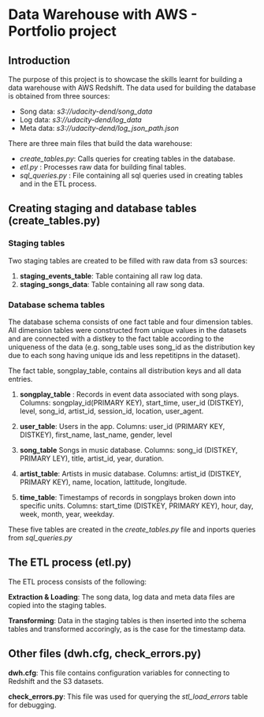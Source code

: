 

# Data Warehouse with AWS - Portfolio project

## Introduction

The purpose of this project is to showcase the skills learnt for building a data warehouse with AWS Redshift. The data used for building the database is obtained from three sources:
- Song data: *s3://udacity-dend/song_data*
- Log data: *s3://udacity-dend/log_data*
- Meta data: *s3://udacity-dend/log_json_path.json*

There are three main files that build the data warehouse:
- *create_tables.py*: Calls queries for creating tables in the database.
- *etl.py* : Processes raw data for building final tables.
- *sql_queries.py* : File containing all sql queries used in creating tables and in the ETL process.


## Creating staging and database tables (create_tables.py)

### Staging tables

Two staging tables are created to be filled with raw data from s3 sources:

1. **staging_events_table**: Table containing all raw log data.
2. **staging_songs_data**: Table containing all raw song data.


### Database schema tables

The database schema consists of one fact table and four dimension tables. 
All dimension tables were constructed from unique values in the datasets and are connected with a distkey to the fact table according to the uniqueness of the data (e.g. song_table uses song_id as the distribution key due to each song having unique ids and less repetitipns in the dataset).

The fact table, songplay_table, contains all distribution keys and all data entries.

1. **songplay_table** : Records in event data associated with song plays. Columns: songplay_id(PRIMARY KEY), start_time, user_id (DISTKEY), level, song_id, artist_id, session_id, location, user_agent.

2. **user_table**: Users in the app. Columns: user_id (PRIMARY KEY, DISTKEY), first_name, last_name, gender, level

3. **song_table** Songs in music database. Columns: song_id (DISTKEY, PRIMARY LEY), title, artist_id, year, duration.

4. **artist_table**: Artists in music database. Columns: artist_id (DISTKEY, PRIMARY KEY), name, location, lattitude, longitude.

5. **time_table**: Timestamps of records in songplays broken down into specific units. Columns: start_time (DISTKEY, PRIMARY KEY), hour, day, week, month, year, weekday. 

These five tables are created in the *create_tables.py* file and inports queries from *sql_queries.py* 


## The ETL process (etl.py)
The ETL process consists of the following:

**Extraction & Loading**: The song data, log data and meta data files are copied into the staging tables.

**Transforming**: Data in the staging tables is then inserted into the schema tables and transformed accoringly, as is the case for the timestamp data.



## Other files (dwh.cfg, check_errors.py)

**dwh.cfg**: This file contains configuration variables for connecting to Redshift and the S3 datasets.

**check_errors.py**: This file was used for querying the *stl_load_errors* table for debugging.


